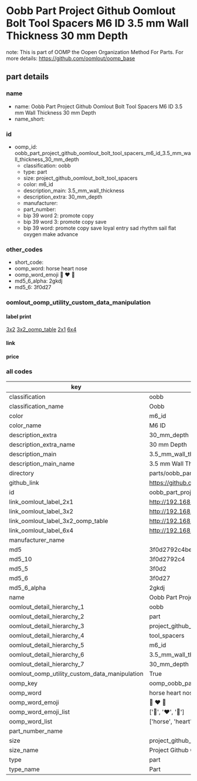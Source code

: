 # Oobb Part Project Github Oomlout Bolt Tool Spacers M6 ID 3.5 mm Wall Thickness 30 mm Depth  

note: This is part of OOMP the Oopen Organization Method For Parts. For more details: https://github.com/oomlout/oomp_base

##  part details
  







### name
* name: Oobb Part Project Github Oomlout Bolt Tool Spacers M6 ID 3.5 mm Wall Thickness 30 mm Depth
* name_short: 
### id
* oomp_id: oobb_part_project_github_oomlout_bolt_tool_spacers_m6_id_3.5_mm_wall_thickness_30_mm_depth
  * classification: oobb
  * type: part
  * size: project_github_oomlout_bolt_tool_spacers
  * color: m6_id
  * description_main: 3.5_mm_wall_thickness
  * description_extra: 30_mm_depth
  * manufacturer: 
  * part_number: 
  * bip 39 word 2: promote copy
  * bip 39 word 3: promote copy save
  * bip 39 word: promote copy save loyal entry sad rhythm sail flat oxygen make advance

### other_codes
* short_code: 
* oomp_word: horse heart nose
* oomp_word_emoji :horse: :heart: :nose:
* md5_6_alpha: 2gkdj
* md5_6: 3f0d27






### oomlout_oomp_utility_custom_data_manipulation
#### label print
[3x2](http://192.168.1.245:1112/?label=oomp%202gkdj)
[3x2_oomp_table](http://192.168.1.108:1112/?label=oomp%202gkdj)
[2x1](http://192.168.1.242:1112/?label=oomp%202gkdj)
[6x4](http://192.168.1.55:1112/?label=oomp%202gkdj)    

#### link

                              

#### price







### all codes 
| key | value |  
| --- | --- |  
| classification | oobb |  
| classification_name | Oobb |  
| color | m6_id |  
| color_name | M6 ID |  
| description_extra | 30_mm_depth |  
| description_extra_name | 30 mm Depth |  
| description_main | 3.5_mm_wall_thickness |  
| description_main_name | 3.5 mm Wall Thickness |  
| directory | parts/oobb_part_project_github_oomlout_bolt_tool_spacers_m6_id_3.5_mm_wall_thickness_30_mm_depth |  
| github_link | https://github.com/oomlout/oomlout_oomp_part_src/tree/main/parts/oobb_part_project_github_oomlout_bolt_tool_spacers_m6_id_3.5_mm_wall_thickness_30_mm_depth |  
| id | oobb_part_project_github_oomlout_bolt_tool_spacers_m6_id_3.5_mm_wall_thickness_30_mm_depth |  
| link_oomlout_label_2x1 | http://192.168.1.242:1112/?label=oomp%202gkdj |  
| link_oomlout_label_3x2 | http://192.168.1.245:1112/?label=oomp%202gkdj |  
| link_oomlout_label_3x2_oomp_table | http://192.168.1.108:1112/?label=oomp%202gkdj |  
| link_oomlout_label_6x4 | http://192.168.1.55:1112/?label=oomp%202gkdj |  
| manufacturer_name |  |  
| md5 | 3f0d2792c4be371af6a5d8497f8c0561 |  
| md5_10 | 3f0d2792c4 |  
| md5_5 | 3f0d2 |  
| md5_6 | 3f0d27 |  
| md5_6_alpha | 2gkdj |  
| name | Oobb Part Project Github Oomlout Bolt Tool Spacers M6 ID 3.5 mm Wall Thickness 30 mm Depth |  
| oomlout_detail_hierarchy_1 | oobb |  
| oomlout_detail_hierarchy_2 | part |  
| oomlout_detail_hierarchy_3 | project_github_bolt |  
| oomlout_detail_hierarchy_4 | tool_spacers |  
| oomlout_detail_hierarchy_5 | m6_id |  
| oomlout_detail_hierarchy_6 | 3.5_mm_wall_thickness |  
| oomlout_detail_hierarchy_7 | 30_mm_depth |  
| oomlout_oomp_utility_custom_data_manipulation | True |  
| oomp_key | oomp_oobb_part_project_github_oomlout_bolt_tool_spacers_m6_id_3.5_mm_wall_thickness_30_mm_depth |  
| oomp_word | horse heart nose |  
| oomp_word_emoji | :horse: :heart: :nose: |  
| oomp_word_emoji_list | [':horse:', ':heart:', ':nose:'] |  
| oomp_word_list | ['horse', 'heart', 'nose'] |  
| part_number_name |  |  
| size | project_github_oomlout_bolt_tool_spacers |  
| size_name | Project Github Oomlout Bolt Tool Spacers |  
| type | part |  
| type_name | Part |  
